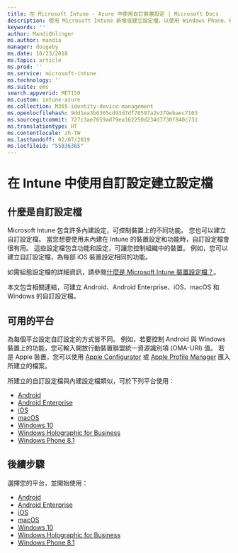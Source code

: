 ```yaml
---
title: 在 Microsoft Intune - Azure 中使用自訂裝置設定 | Microsoft Docs
description: 使用 Microsoft Intune 新增或建立設定檔，以使用 Windows Phone、Windows 8.1、Windows 10 及更新版本、Android、Anndroid Enterprise、macOS 和 iOS 裝置的自訂設定
keywords: ''
author: MandiOhlinger
ms.author: mandia
manager: dougeby
ms.date: 10/23/2018
ms.topic: article
ms.prod: ''
ms.service: microsoft-intune
ms.technology: ''
ms.suite: ems
search.appverid: MET150
ms.custom: intune-azure
ms.collection: M365-identity-device-management
ms.openlocfilehash: 9dd1ea3b6365cd93d7df78597a2e379ebaec7103
ms.sourcegitcommit: 727c3ae7659ad79ea162250d234d7730f840c731
ms.translationtype: HT
ms.contentlocale: zh-TW
ms.lasthandoff: 02/07/2019
ms.locfileid: "55836365"
---
```

# <a name="create-a-profile-with-custom-settings-in-intune"></a>在 Intune 中使用自訂設定建立設定檔

## <a name="what-are-custom-profiles"></a>什麼是自訂設定檔

Microsoft Intune 包含許多內建設定，可控制裝置上的不同功能。 您也可以建立自訂設定檔。 當您想要使用未內建在 Intune 的裝置設定和功能時，自訂設定檔會很有用。 這些設定檔包含功能和設定，可讓您控制組織中的裝置。 例如，您可以建立自訂設定檔，為每部 iOS 裝置設定相同的功能。

如需組態設定檔的詳細資訊，請參閱[什麼是 Microsoft Intune 裝置設定檔？](device-profiles.md)。 

本文包含相關連結，可建立 Android、Android Enterprise、iOS、macOS 和 Windows 的自訂設定檔。

## <a name="available-platforms"></a>可用的平台

為每個平台設定自訂設定的方式皆不同。 例如，若要控制 Android 與 Windows 裝置上的功能，您可輸入開放行動裝置聯盟統一資源識別項 (OMA-URI) 值。 若是 Apple 裝置，您可以使用 [Apple Configurator](https://itunes.apple.com/us/app/apple-configurator-2/id1037126344?mt=12) 或 [Apple Profile Manager](https://support.apple.com/profile-manager) 匯入所建立的檔案。

所建立的自訂設定檔與內建設定檔類似，可於下列平台使用：

- [Android](custom-settings-android.md)
- [Android Enterprise](custom-settings-android-for-work.md)
- [iOS](custom-settings-ios.md)
- [macOS](custom-settings-macos.md)
- [Windows 10](custom-settings-windows-10.md)
- [Windows Holographic for Business](custom-settings-windows-holographic.md)
- [Windows Phone 8.1](custom-settings-windows-phone-8-1.md)

## <a name="next-steps"></a>後續步驟

選擇您的平台，並開始使用：

- [Android](custom-settings-android.md)
- [Android Enterprise](custom-settings-android-for-work.md)
- [iOS](custom-settings-ios.md)
- [macOS](custom-settings-macos.md)
- [Windows 10](custom-settings-windows-10.md)
- [Windows Holographic for Business](custom-settings-windows-holographic.md)
- [Windows Phone 8.1](custom-settings-windows-phone-8-1.md)
